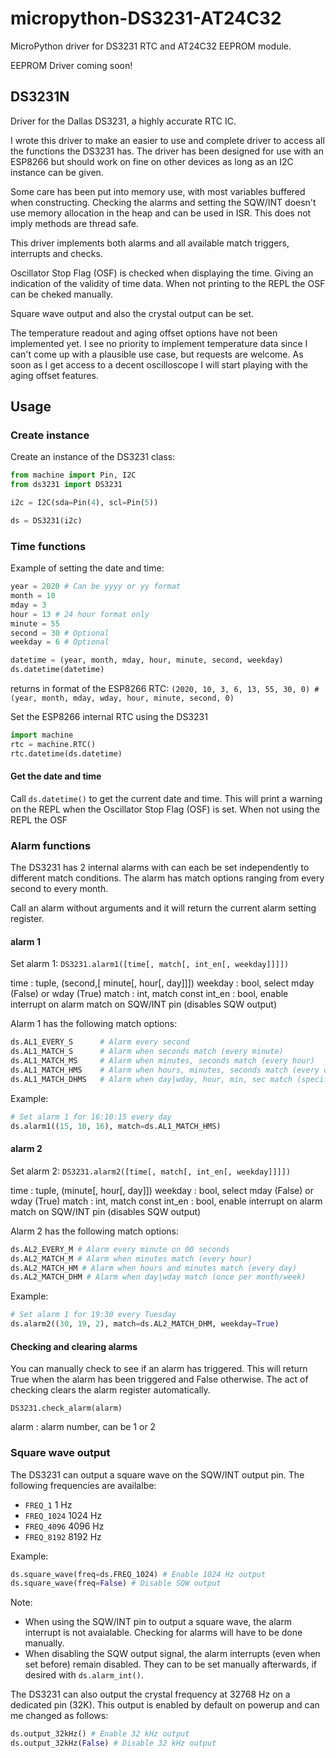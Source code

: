 # micropython-DS3231-AT24C32
MicroPython driver for DS3231 RTC and AT24C32 EEPROM module.

EEPROM Driver coming soon!

## DS3231N
Driver for the Dallas DS3231, a highly accurate RTC IC.

I wrote this driver to make an easier to use and complete driver to access all the functions the DS3231 has. The driver has been designed for use with an ESP8266 but should work on fine on other devices as long as an I2C instance can be given.

Some care has been put into memory use, with most variables buffered when constructing. Checking the alarms and setting the SQW/INT doesn't use memory allocation in the heap and can be used in ISR. This does not imply methods are thread safe.

This driver implements both alarms and all available match triggers, interrupts and checks.

Oscillator Stop Flag (OSF) is checked when displaying the time. Giving an indication of the validity of time data. When not printing to the REPL the OSF can be cheked manually.

Square wave output and also the crystal output can be set.

The temperature readout and aging offset options have not been implemented yet. I see no priority to implement temperature data since I can't come up with a plausible use case, but requests are welcome. As soon as I get access to a decent oscilloscope I will start playing with the aging offset features.

## Usage

### Create instance
Create an instance of the DS3231 class:

```python
from machine import Pin, I2C
from ds3231 import DS3231

i2c = I2C(sda=Pin(4), scl=Pin(5))

ds = DS3231(i2c)
```
### Time functions

Example of setting the date and time:
```python
year = 2020 # Can be yyyy or yy format
month = 10
mday = 3
hour = 13 # 24 hour format only
minute = 55
second = 30 # Optional
weekday = 6 # Optional

datetime = (year, month, mday, hour, minute, second, weekday)
ds.datetime(datetime)
```

returns in format of the ESP8266 RTC:
`(2020, 10, 3, 6, 13, 55, 30, 0) # (year, month, mday, wday, hour, minute, second, 0)`

Set the ESP8266 internal RTC using the DS3231
```python
import machine
rtc = machine.RTC()
rtc.datetime(ds.datetime)
```

#### Get the date and time
Call `ds.datetime()` to get the current date and time. This will print a warning on the REPL when the Oscillator Stop Flag (OSF) is set. When not using the REPL the OSF

### Alarm functions

The DS3231 has 2 internal alarms with can each be set independently to different match conditions.
The alarm has match options ranging from every second to every month.

Call an alarm without arguments and it will return the current alarm setting register.

#### alarm 1
Set alarm 1:
`DS3231.alarm1([time[, match[, int_en[, weekday]]]])`

time    : tuple, (second,[ minute[, hour[, day]]])
weekday : bool, select mday (False) or wday (True)
match   : int, match const
int_en  : bool, enable interrupt on alarm match on SQW/INT pin (disables SQW output)


Alarm 1 has the following match options:
```python
ds.AL1_EVERY_S      # Alarm every second
ds.AL1_MATCH_S      # Alarm when seconds match (every minute)
ds.AL1_MATCH_MS     # Alarm when minutes, seconds match (every hour)
ds.AL1_MATCH_HMS    # Alarm when hours, minutes, seconds match (every day)
ds.AL1_MATCH_DHMS   # Alarm when day|wday, hour, min, sec match (specific wday / mday) (once per month/week)
```

Example:
```python
# Set alarm 1 for 16:10:15 every day
ds.alarm1((15, 10, 16), match=ds.AL1_MATCH_HMS)
```

#### alarm 2
Set alarm 2:
`DS3231.alarm2([time[, match[, int_en[, weekday]]]])`

time    : tuple, (minute[, hour[, day]])
weekday : bool, select mday (False) or wday (True)
match   : int, match const
int_en  : bool, enable interrupt on alarm match on SQW/INT pin (disables SQW output)


Alarm 2 has the following match options:
```python
ds.AL2_EVERY_M # Alarm every minute on 00 seconds
ds.AL2_MATCH_M # Alarm when minutes match (every hour)
ds.AL2_MATCH_HM # Alarm when hours and minutes match (every day)
ds.AL2_MATCH_DHM # Alarm when day|wday match (once per month/week)
```

Example:
```python
# Set alarm 1 for 19:30 every Tuesday
ds.alarm2((30, 19, 2), match=ds.AL2_MATCH_DHM, weekday=True)
```

#### Checking and clearing alarms
You can manually check to see if an alarm has triggered. This will return True when the alarm has been triggered and False otherwise. The act of checking clears the alarm register automatically.

`DS3231.check_alarm(alarm)`

alarm : alarm number, can be 1 or 2

### Square wave output
The DS3231 can output a square wave on the SQW/INT output pin. The following frequencies are availalbe:
* `FREQ_1`       1 Hz
* `FREQ_1024` 1024 Hz
* `FREQ_4096` 4096 Hz
* `FREQ_8192` 8192 Hz

Example:
```python
ds.square_wave(freq=ds.FREQ_1024) # Enable 1024 Hz output
ds.square_wave(freq=False) # Disable SQW output
```

Note:
* When using the SQW/INT pin to output a square wave, the alarm interrupt is not avaialable. Checking for alarms will have to be done manually.
* When disabling the SQW output signal, the alarm interrupts (even when set before) remain disabled. They can to be set manually afterwards, if desired with `ds.alarm_int()`.

The DS3231 can also output the crystal frequency at 32768 Hz on a dedicated pin (32K). This output is enabled by default on powerup and can me changed as follows:

```python
ds.output_32kHz() # Enable 32 kHz output
ds.output_32kHz(False) # Disable 32 kHz output
```
